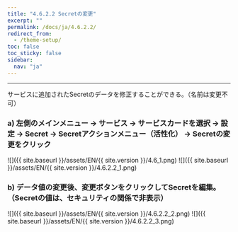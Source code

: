 ```yaml
---
title: "4.6.2.2 Secretの変更"
excerpt: ""
permalink: /docs/ja/4.6.2.2/
redirect_from:
  - /theme-setup/
toc: false
toc_sticky: false
sidebar:
  nav: "ja"
---
```



---

サービスに追加されたSecretのデータを修正することができる。（名前は変更不可）

### a\) 左側のメインメニュー → サービス → サービスカードを選択 → 設定 → Secret → Secretアクションメニュー（活性化） → Secretの変更をクリック
![]({{ site.baseurl }}/assets/EN/{{ site.version }}/4.6_1.png)
![]({{ site.baseurl }}/assets/EN/{{ site.version }}/4.6.2.2_1.png)

### b\) データ値の変更後、変更ボタンをクリックしてSecretを編集。（Secretの値は、セキュリティの関係で非表示）
![]({{ site.baseurl }}/assets/EN/{{ site.version }}/4.6.2.2_2.png)
![]({{ site.baseurl }}/assets/EN/{{ site.version }}/4.6.2.2_3.png)
